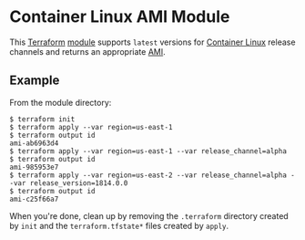 # Container Linux AMI Module

This [Terraform][] [module][] supports `latest` versions for [Container Linux][container-linux] release channels and returns an appropriate [AMI][].

## Example

From the module directory:

```console
$ terraform init
$ terraform apply --var region=us-east-1
$ terraform output id
ami-ab6963d4
$ terraform apply --var region=us-east-1 --var release_channel=alpha
$ terraform output id
ami-985953e7
$ terraform apply --var region=us-east-2 --var release_channel=alpha --var release_version=1814.0.0
$ terraform output id
ami-c25f66a7
```

When you're done, clean up by removing the `.terraform` directory created by `init` and the `terraform.tfstate*` files created by `apply`.

[AMI]: https://docs.aws.amazon.com/AWSEC2/latest/UserGuide/AMIs.html
[container-linux]: https://coreos.com/os/docs/latest/
[module]: https://www.terraform.io/docs/modules/
[Terraform]: https://www.terraform.io/
